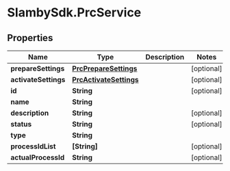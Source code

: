 # SlambySdk.PrcService

## Properties
Name | Type | Description | Notes
------------ | ------------- | ------------- | -------------
**prepareSettings** | [**PrcPrepareSettings**](PrcPrepareSettings.md) |  | [optional] 
**activateSettings** | [**PrcActivateSettings**](PrcActivateSettings.md) |  | [optional] 
**id** | **String** |  | [optional] 
**name** | **String** |  | 
**description** | **String** |  | [optional] 
**status** | **String** |  | [optional] 
**type** | **String** |  | 
**processIdList** | **[String]** |  | [optional] 
**actualProcessId** | **String** |  | [optional] 




